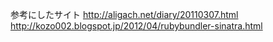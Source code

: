 参考にしたサイト
http://aligach.net/diary/20110307.html
http://kozo002.blogspot.jp/2012/04/rubybundler-sinatra.html
